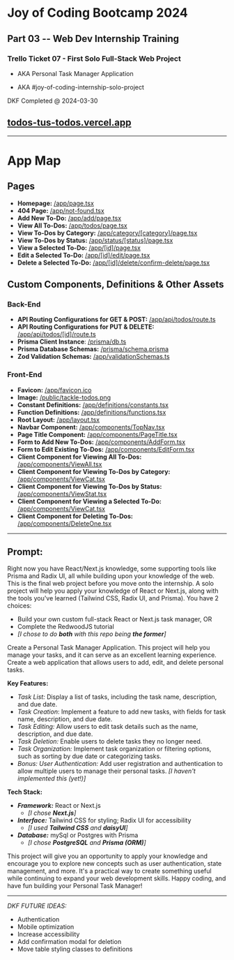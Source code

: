 # Joy of Coding Bootcamp 2024

## Part 03 -- Web Dev Internship Training

### Trello Ticket 07 - First Solo Full-Stack Web Project

- AKA Personal Task Manager Application

- AKA #joy-of-coding-internship-solo-project

DKF Completed @ 2024-03-30

## [todos-tus-todos.vercel.app](todos-tus-todos.vercel.app)

---

# App Map

## Pages

- **Homepage:** [/app/page.tsx](https://github.com/LAdanimo/joy-of-coding-internship-solo-project/blob/main/app/page.tsx)
- **404 Page:** [/app/not-found.tsx](https://github.com/LAdanimo/joy-of-coding-internship-solo-project/blob/main/app/not-found.tsx)
- **Add New To-Do:** [/app/add/page.tsx](https://github.com/LAdanimo/joy-of-coding-internship-solo-project/blob/main/app/add/page.tsx)
- **View All To-Dos:** [/app/todos/page.tsx](https://github.com/LAdanimo/joy-of-coding-internship-solo-project/blob/main/app/todos/page.tsx)
- **View To-Dos by Category:** [/app/category/[category]/page.tsx](https://github.com/LAdanimo/joy-of-coding-internship-solo-project/blob/main/app/category/[category]/page.tsx)
- **View To-Dos by Status:** [/app/status/[status]/page.tsx](https://github.com/LAdanimo/joy-of-coding-internship-solo-project/blob/main/app/status/[status]/page.tsx)
- **View a Selected To-Do:** [/app/[id]/page.tsx](https://github.com/LAdanimo/joy-of-coding-internship-solo-project/blob/main/app/[id]/page.tsx)
- **Edit a Selected To-Do:** [/app/[id]/edit/page.tsx](https://github.com/LAdanimo/joy-of-coding-internship-solo-project/blob/main/app/[id]/edit/page.tsx)
- **Delete a Selected To-Do:** [/app/[id]/delete/confirm-delete/page.tsx](https://github.com/LAdanimo/joy-of-coding-internship-solo-project/blob/main/app/[id]/delete/confirm-delete/page.tsx)

## Custom Components, Definitions & Other Assets

### Back-End

- **API Routing Configurations for GET & POST:** [/app/api/todos/route.ts](https://github.com/LAdanimo/joy-of-coding-internship-solo-project/blob/main/app/api/todos/route.ts)
- **API Routing Configurations for PUT & DELETE:** [/app/api/todos/[id]/route.ts](https://github.com/LAdanimo/joy-of-coding-internship-solo-project/blob/main/app/api/todos/[id]/route.ts)
- **Prisma Client Instance**: [/prisma/db.ts](https://github.com/LAdanimo/joy-of-coding-internship-solo-project/blob/main/prisma/db.ts)
- **Prisma Database Schemas:** [/prisma/schema.prisma](https://github.com/LAdanimo/joy-of-coding-internship-solo-project/blob/main/prisma/schema.prisma)
- **Zod Validation Schemas:** [/app/validationSchemas.ts
  ](https://github.com/LAdanimo/joy-of-coding-internship-solo-project/blob/main/app/validationSchemas.ts)

### Front-End

- **Favicon:** [/app/favicon.ico](https://github.com/LAdanimo/joy-of-coding-internship-solo-project/blob/main/app/favicon.ico)
- **Image:** [/public/tackle-todos.png](https://github.com/LAdanimo/joy-of-coding-internship-solo-project/blob/main/public/tackle-todos.png)
- **Constant Definitions:** [/app/definitions/constants.tsx](https://github.com/LAdanimo/joy-of-coding-internship-solo-project/blob/main/app/definitions/constants.tsx)
- **Function Definitions:** [/app/definitions/functions.tsx](https://github.com/LAdanimo/joy-of-coding-internship-solo-project/blob/main/app/definitions/functions.tsx)
- **Root Layout:** [/app/layout.tsx](https://github.com/LAdanimo/joy-of-coding-internship-solo-project/blob/main/app/layout.tsx)
- **Navbar Component:** [/app/components/TopNav.tsx](https://github.com/LAdanimo/joy-of-coding-internship-solo-project/blob/main/app/components/TopNav.tsx)
- **Page Title Component:** [/app/components/PageTitle.tsx](https://github.com/LAdanimo/joy-of-coding-internship-solo-project/blob/main/app/components/PageTitle.tsx)
- **Form to Add New To-Dos:** [/app/components/AddForm.tsx](https://github.com/LAdanimo/joy-of-coding-internship-solo-project/blob/main/app/components/AddForm.tsx)
- **Form to Edit Existing To-Dos:** [/app/components/EditForm.tsx](https://github.com/LAdanimo/joy-of-coding-internship-solo-project/blob/main/app/components/EditForm.tsx)
- **Client Component for Viewing All To-Dos:** [/app/components/ViewAll.tsx](https://github.com/LAdanimo/joy-of-coding-internship-solo-project/blob/main/app/components/ViewAll.tsx)
- **Client Component for Viewing To-Dos by Category:** [/app/components/ViewCat.tsx](https://github.com/LAdanimo/joy-of-coding-internship-solo-project/blob/main/app/components/ViewCat.tsx)
- **Client Component for Viewing To-Dos by Status:** [/app/components/ViewStat.tsx](https://github.com/LAdanimo/joy-of-coding-internship-solo-project/blob/main/app/components/ViewStat.tsx)
- **Client Component for Viewing a Selected To-Do:** [/app/components/ViewCat.tsx](https://github.com/LAdanimo/joy-of-coding-internship-solo-project/blob/main/app/components/ViewCat.tsx)
- **Client Component for Deleting To-Dos:** [/app/components/DeleteOne.tsx](https://github.com/LAdanimo/joy-of-coding-internship-solo-project/blob/main/app/components/DeleteOne.tsx)

---

## Prompt:

Right now you have React/Next.js knowledge, some supporting tools like Prisma and Radix UI, all while building upon your knowledge of the web. This is the final web project before you move onto the internship. A solo project will help you apply your knowledge of React or Next.js, along with the tools you've learned (Tailwind CSS, Radix UI, and Prisma). You have 2 choices:

- Build your own custom full-stack React or Next.js task manager, OR
- Complete the RedwoodJS tutorial
- _[I chose to do **both** with this repo being **the former**]_

Create a Personal Task Manager Application. This project will help you manage your tasks, and it can serve as an excellent learning experience. Create a web application that allows users to add, edit, and delete personal tasks.

**Key Features:**

- _Task List:_ Display a list of tasks, including the task name, description, and due date.
- _Task Creation_: Implement a feature to add new tasks, with fields for task name, description, and due date.
- _Task Editing:_ Allow users to edit task details such as the name, description, and due date.
- _Task Deletion:_ Enable users to delete tasks they no longer need.
- _Task Organization:_ Implement task organization or filtering options, such as sorting by due date or categorizing tasks.
- _Bonus: User Authentication:_ Add user registration and authentication to allow multiple users to manage their personal tasks. _[I haven't implemented this (yet!)]_

**Tech Stack:**

- **_Framework:_** React or Next.js
  - _[I chose **Next.js**]_
- **_Interface:_** Tailwind CSS for styling; Radix UI for accessibility
  - _[I used **Tailwind CSS** and **daisyUI**]_
- **_Database:_** mySql or Postgres with Prisma
  - _[I chose **PostgreSQL** and **Prisma (ORM)**]_

This project will give you an opportunity to apply your knowledge and encourage you to explore new concepts such as user authentication, state management, and more. It's a practical way to create something useful while continuing to expand your web development skills. Happy coding, and have fun building your Personal Task Manager!

---

_DKF FUTURE IDEAS:_

- Authentication
- Mobile optimization
- Increase accessibility
- Add confirmation modal for deletion
- Move table styling classes to definitions
